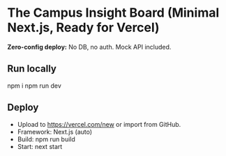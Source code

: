 # The Campus Insight Board (Minimal Next.js, Ready for Vercel)

**Zero-config deploy:** No DB, no auth. Mock API included.

## Run locally
npm i
npm run dev

## Deploy
- Upload to https://vercel.com/new or import from GitHub.
- Framework: Next.js (auto)
- Build: npm run build
- Start: next start
